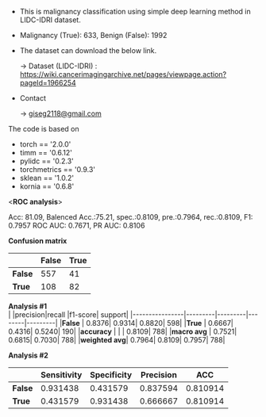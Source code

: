 - This is malignancy classification using simple deep learning method in LIDC-IDRI dataset.
- Malignancy (True): 633, Benign (False): 1992
- The dataset can download the below link.

   -> Dataset (LIDC-IDRI) : https://wiki.cancerimagingarchive.net/pages/viewpage.action?pageId=1966254

- Contact

   -> giseg2118@gmail.com

The code is based on 


- torch == '2.0.0' 
- timm == '0.6.12'
- pylidc == '0.2.3'
- torchmetrics == '0.9.3'
- sklean == '1.0.2'
- kornia == '0.6.8'


<**ROC analysis**>

Acc: 81.09, Balenced Acc.:75.21, spec.:0.8109, pre.:0.7964, rec.:0.8109, F1: 0.7957 
ROC AUC: 0.7671, PR AUC: 0.8106

**Confusion matrix**

|         |**False**|**True** |
|---------|---------|---------|
|**False**|      557|       41|
|**True** |      108|       82|

**Analysis #1**  
|                |precision|recall   |f1-score|  support|
|----------------|---------|---------|--------|---------|
|**False**       |   0.8376|   0.9314|  0.8820|      598|
|**True**        |   0.6667|   0.4316|  0.5240|      190|
|**accuracy**    |         |         |  0.8109|      788|
|**macro avg**   |   0.7521|   0.6815|  0.7030|      788|
|**weighted avg**|   0.7964|   0.8109|  0.7957|      788|

**Analysis #2** 

|         |Sensitivity|Specificity|Precision|      ACC|
|---------|-----------|-----------|---------|---------|
|**False**|   0.931438|   0.431579| 0.837594| 0.810914|
|**True** |   0.431579|   0.931438| 0.666667| 0.810914|
